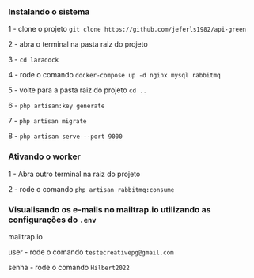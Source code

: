 <h3>Instalando o sistema</h3>
<p>1 - clone o projeto <code>git clone https://github.com/jeferls1982/api-green</code></p>
<p>2 - abra o terminal na pasta raiz do projeto</p>
<p>3 - <code>cd laradock</code></p>
<p>4 - rode o comando <code>docker-compose up -d nginx mysql rabbitmq</code></p>
<p>5 - volte para a pasta raiz do projeto <code>cd ..</code></p>
<p>6 - <code>php artisan:key generate</code></p>
<p>7 - <code>php artisan migrate</code></p>
<p>8 - <code>php artisan serve --port 9000</code></p>


<h3>Ativando o worker</h3>
<p>1 - Abra outro terminal na raiz do projeto</p>
<p>2 - rode o comando <code>php artisan rabbitmq:consume</code></p>


<h3>Visualisando os e-mails no mailtrap.io utilizando as configurações do <code>.env</code></h3>
<p><a h-ref="https://mailtrap.io/">mailtrap.io</a></p>

<p>user - rode o comando <code>testecreativepg@gmail.com</code></p>
<p>senha - rode o comando <code>Hilbert2022</code></p>
